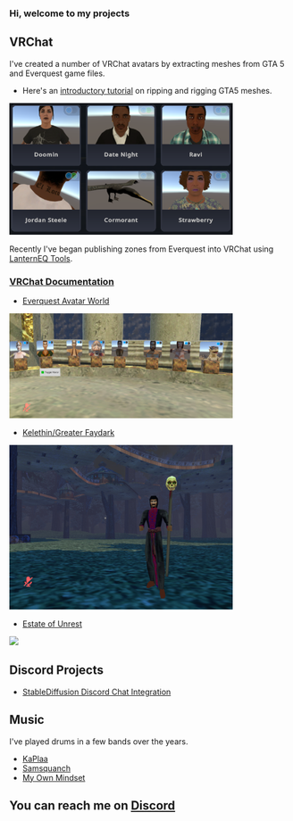 ### Hi, welcome to my projects

## VRChat
I've created a number of VRChat avatars by extracting meshes from GTA 5 and Everquest game files.
- Here's an [introductory tutorial](https://www.youtube.com/watch?v=U-TJACOPOtw) on ripping and rigging GTA5 meshes.
<img src="images/vrchatavatars.PNG" width="400px">


Recently I've began publishing zones from Everquest into VRChat using [LanternEQ Tools](https://www.lanterneq.com).

### [VRChat Documentation](https://github.com/mundiplaga/vrchat/wiki)

- [Everquest Avatar World](https://github.com/mundiplaga/vrchat/wiki/Avatar-World)<br>
<img src="images/eqavatars.PNG" width="400px">

- [Kelethin/Greater Faydark](https://github.com/mundiplaga/vrchat/wiki/Kelethin)<br>
<img src="images/kelethin.PNG" width="400px">

- [Estate of Unrest](https://github.com/mundiplaga/vrchat/wiki/Unrest)
<img src="images/unrest.PNG" width="400px">

## Discord Projects

- [StableDiffusion Discord Chat Integration](https://github.com/mundiplaga/jester-bot)

## Music
I've played drums in a few bands over the years.

- [KaPlaa](https://kaplaa.bandcamp.com/)
- [Samsquanch](https://samsquanchyeah.bandcamp.com/album/ocelot-of-problems)
- [My Own Mindset](https://myownmindset.bandcamp.com/track/all-your-stories)

## You can reach me on [Discord](https://discordapp.com/users/mundiplaga)

